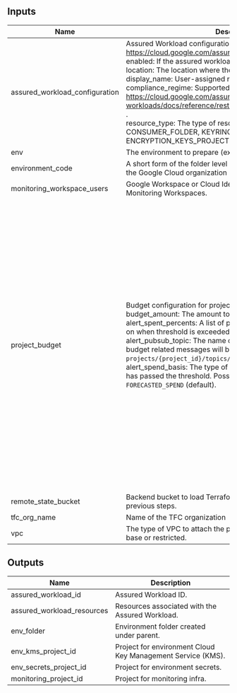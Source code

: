 <!-- BEGINNING OF PRE-COMMIT-TERRAFORM DOCS HOOK -->
## Inputs

| Name | Description | Type | Default | Required |
|------|-------------|------|---------|:--------:|
| assured\_workload\_configuration | Assured Workload configuration. See https://cloud.google.com/assured-workloads ."<br>  enabled: If the assured workload should be created.<br>  location: The location where the workload will be created.<br>  display\_name: User-assigned resource display name.<br>  compliance\_regime: Supported Compliance Regimes. See https://cloud.google.com/assured-workloads/docs/reference/rest/Shared.Types/ComplianceRegime .<br>  resource\_type: The type of resource. One of CONSUMER\_FOLDER, KEYRING, or ENCRYPTION\_KEYS\_PROJECT. | <pre>object({<br>    enabled           = optional(bool, false)<br>    location          = optional(string, "us-central1")<br>    display_name      = optional(string, "FEDRAMP-MODERATE")<br>    compliance_regime = optional(string, "FEDRAMP_MODERATE")<br>    resource_type     = optional(string, "CONSUMER_FOLDER")<br>  })</pre> | `{}` | no |
| env | The environment to prepare (ex. development) | `string` | n/a | yes |
| environment\_code | A short form of the folder level resources (environment) within the Google Cloud organization (ex. d). | `string` | n/a | yes |
| monitoring\_workspace\_users | Google Workspace or Cloud Identity group that have access to Monitoring Workspaces. | `string` | n/a | yes |
| project\_budget | Budget configuration for projects.<br>  budget\_amount: The amount to use as the budget.<br>  alert\_spent\_percents: A list of percentages of the budget to alert on when threshold is exceeded.<br>  alert\_pubsub\_topic: The name of the Cloud Pub/Sub topic where budget related messages will be published, in the form of `projects/{project_id}/topics/{topic_id}`.<br>  alert\_spend\_basis: The type of basis used to determine if spend has passed the threshold. Possible choices are `CURRENT_SPEND` or `FORECASTED_SPEND` (default). | <pre>object({<br>    base_network_budget_amount                  = optional(number, 1000)<br>    base_network_alert_spent_percents           = optional(list(number), [1.2])<br>    base_network_alert_pubsub_topic             = optional(string, null)<br>    base_network_budget_alert_spend_basis       = optional(string, "FORECASTED_SPEND")<br>    restricted_network_budget_amount            = optional(number, 1000)<br>    restricted_network_alert_spent_percents     = optional(list(number), [1.2])<br>    restricted_network_alert_pubsub_topic       = optional(string, null)<br>    restricted_network_budget_alert_spend_basis = optional(string, "FORECASTED_SPEND")<br>    monitoring_budget_amount                    = optional(number, 1000)<br>    monitoring_alert_spent_percents             = optional(list(number), [1.2])<br>    monitoring_alert_pubsub_topic               = optional(string, null)<br>    monitoring_budget_alert_spend_basis         = optional(string, "FORECASTED_SPEND")<br>    secret_budget_amount                        = optional(number, 1000)<br>    secret_alert_spent_percents                 = optional(list(number), [1.2])<br>    secret_alert_pubsub_topic                   = optional(string, null)<br>    secret_budget_alert_spend_basis             = optional(string, "FORECASTED_SPEND")<br>    kms_budget_amount                           = optional(number, 1000)<br>    kms_alert_spent_percents                    = optional(list(number), [1.2])<br>    kms_alert_pubsub_topic                      = optional(string, null)<br>    kms_budget_alert_spend_basis                = optional(string, "FORECASTED_SPEND")<br>  })</pre> | `{}` | no |
| remote\_state\_bucket | Backend bucket to load Terraform Remote State Data from previous steps. | `string` | n/a | yes |
| tfc\_org\_name | Name of the TFC organization | `string` | n/a | yes |
| vpc | The type of VPC to attach the project to. Possible options are base or restricted. | `string` | `"null"` | no |

## Outputs

| Name | Description |
|------|-------------|
| assured\_workload\_id | Assured Workload ID. |
| assured\_workload\_resources | Resources associated with the Assured Workload. |
| env\_folder | Environment folder created under parent. |
| env\_kms\_project\_id | Project for environment Cloud Key Management Service (KMS). |
| env\_secrets\_project\_id | Project for environment secrets. |
| monitoring\_project\_id | Project for monitoring infra. |

<!-- END OF PRE-COMMIT-TERRAFORM DOCS HOOK -->
